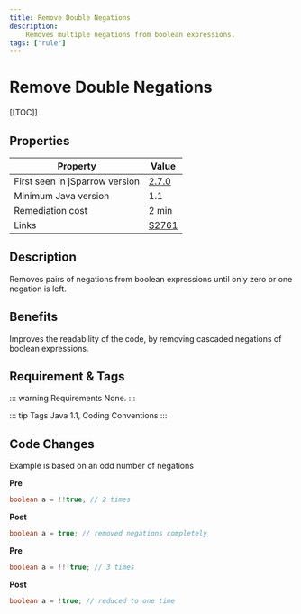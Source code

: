 ```yaml
---
title: Remove Double Negations
description:
    Removes multiple negations from boolean expressions.
tags: ["rule"]
---
```


# Remove Double Negations

[[TOC]]

## Properties

| Property                        | Value |
| ------------------------------- | ----- |
| First seen in jSparrow version  | [2.7.0](/eclipse/release-notes.html#_2-7-0) |
| Minimum Java version            | 1.1   |
| Remediation cost                | 2 min |
| Links                           | [S2761](https://sonarcloud.io/organizations/default/rules?open=squid%3AS2761&rule_key=squid%3AS2761) |

## Description

Removes pairs of negations from boolean expressions until only zero or one negation is left.

## Benefits

Improves the readability of the code, by removing cascaded negations of boolean expressions.

## Requirement & Tags

::: warning Requirements
None.
:::

::: tip Tags
Java 1.1, Coding Conventions
:::

## Code Changes

Example is based on an odd number of negations

__Pre__

``` java
boolean a = !!true; // 2 times
```

__Post__

``` java
boolean a = true; // removed negations completely
```



__Pre__

``` java
boolean a = !!!true; // 3 times
```

__Post__

``` java
boolean a = !true; // reduced to one time
```
